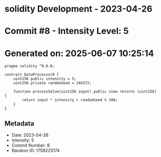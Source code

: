 ﻿# solidity Development - 2023-04-26
# Commit #8 - Intensity Level: 5
# Generated on: 2025-06-07 10:25:14
```solidity
pragma solidity ^0.8.0;

contract DataProcessor8 {
    uint256 public intensity = 5;
    uint256 private randomSeed = 244372;

    function processValue(uint256 input) public view returns (uint256) {
        return input * intensity + randomSeed % 100;
    }
}
```
## Metadata
- Date: 2023-04-26
- Intensity: 5
- Commit Number: 8
- Random ID: 1758225174
